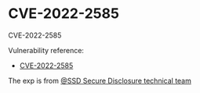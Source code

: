 # CVE-2022-2585

CVE-2022-2585

Vulnerability reference:
 * [CVE-2022-2585](https://cve.mitre.org/cgi-bin/cvename.cgi?name=CVE-2022-2585)  

The exp is from [@SSD Secure Disclosure technical team](https://ssd-disclosure.com/ssd-advisory-linux-clock_thread_cputime_id-lpe/)
